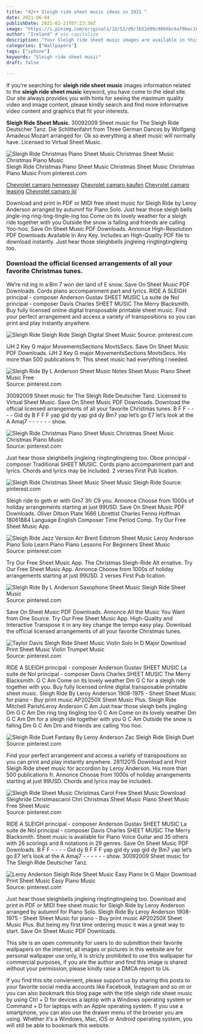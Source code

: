 ```yaml
---
title: "42++ Sleigh ride sheet music ideas in 2021 "
date: 2021-06-04
publishDate: 2021-02-21T07:23:36Z
image: "https://i.pinimg.com/originals/1b/52/d9/1b52d99c9866bc6af9bec169f4047b3a.gif"
author: "Ireland" # use capitalize
description: "Your Sleigh ride sheet music images are available in this site. Sleigh ride sheet music are a topic that is being searched for and liked by netizens now. You can Find and Download the Sleigh ride sheet music files here. Find and Download all free images."
categories: ["Wallpapers"]
tags: ["iphone"]
keywords: "Sleigh ride sheet music"
draft: false

---
```


If you're searching for **sleigh ride sheet music** images information related to the **sleigh ride sheet music** keyword, you have come to the ideal  site.  Our site always  provides you with  hints  for seeing  the maximum  quality video and image  content, please kindly search and find more informative video content and graphics  that fit your interests.

**Sleigh Ride Sheet Music**. 30092009 Sheet music for The Sleigh Ride Deutscher Tanz. Die Schlittenfahrt from Three German Dances by Wolfgang Amadeus Mozart arranged for. Ok so everything a sheet music will normally have. Licensed to Virtual Sheet Music.

![Sleigh Ride Christmas Piano Sheet Music Christmas Sheet Music Christmas Piano Music](https://i.pinimg.com/originals/54/b8/0f/54b80f463d05d7a0f9e4aec81987bf89.png "Sleigh Ride Christmas Piano Sheet Music Christmas Sheet Music Christmas Piano Music")
Sleigh Ride Christmas Piano Sheet Music Christmas Sheet Music Christmas Piano Music From pinterest.com

[Chevrolet camaro hennessey](/chevrolet-camaro-hennessey/)
[Chevrolet camaro kaufen](/chevrolet-camaro-kaufen/)
[Chevrolet camaro leasing](/chevrolet-camaro-leasing/)
[Chevrolet camaro jiji](/chevrolet-camaro-jiji/)

Download and print in PDF or MIDI free sheet music for Sleigh Ride by Leroy Anderson arranged by autumnf for Piano Solo. Just hear those sleigh bells jingle-ing ring-ting-tingle-ing too Come on its lovely weather for a sleigh ride together with you Outside the snow is falling and friends are calling Yoo-hoo. Save On Sheet Music PDF Downloads. Annonce High-Resolution PDF Downloads Available In Any Key. Includes an High-Quality PDF file to download instantly. Just hear those sleighbells jingleing ringtingtingleing too.

### Download the official licensed arrangements of all your favorite Christmas tunes.

Weʼre rid ing in a Bm 7 won der land of E snow. Save On Sheet Music PDF Downloads. Cords piano accompaniment part and lyrics. RIDE A SLEIGH principal - composer Anderson Gustav SHEET MUSIC La suite de Nol principal - composer Davis Charles SHEET MUSIC The Merry Blacksmith. Buy fully licensed online digital transposable printable sheet music. Find your perfect arrangement and access a variety of transpositions so you can print and play instantly anywhere.


![Sleigh Ride Sleigh Ride Sleigh Digital Sheet Music](https://i.pinimg.com/originals/14/99/16/149916bf71cd635cb1ddf2a9ce6eb8c6.png "Sleigh Ride Sleigh Ride Sleigh Digital Sheet Music")
Source: pinterest.com

IJH 2 Key G major MovementsSections MovtsSecs. Save On Sheet Music PDF Downloads. IJH 2 Key G major MovementsSections MovtsSecs. His more than 500 publications fr. This sheet music had everything I needed.

![Sleigh Ride By L Anderson Sheet Music Notes Sheet Music Piano Sheet Music Free](https://i.pinimg.com/474x/c5/85/69/c5856944066904f7a2c649cc6cca8bbc--sleigh-rides-sheet-music.jpg "Sleigh Ride By L Anderson Sheet Music Notes Sheet Music Piano Sheet Music Free")
Source: pinterest.com

30092009 Sheet music for The Sleigh Ride Deutscher Tanz. Licensed to Virtual Sheet Music. Save On Sheet Music PDF Downloads. Download the official licensed arrangements of all your favorite Christmas tunes. B F F - - - - Gid dy B F F F yap gid dy yap gid dy Bm7 yap letʼs go E7 letʼs look at the A Amaj7 - - - - - - show.

![Sleigh Ride Christmas Piano Sheet Music Christmas Sheet Music Christmas Piano Music](https://i.pinimg.com/originals/54/b8/0f/54b80f463d05d7a0f9e4aec81987bf89.png "Sleigh Ride Christmas Piano Sheet Music Christmas Sheet Music Christmas Piano Music")
Source: pinterest.com

Just hear those sleighbells jingleing ringtingtingleing too. Oboe principal - composer Traditional SHEET MUSIC. Cords piano accompaniment part and lyrics. Chords and lyrics may be included. 2 verses First Pub lication.

![Sleigh Ride Christmas Sheet Music Sheet Music Sleigh Ride](https://i.pinimg.com/originals/54/6d/5a/546d5add781a02340a03a26e1e59d389.png "Sleigh Ride Christmas Sheet Music Sheet Music Sleigh Ride")
Source: pinterest.com

Sleigh ride to geth er with Gm7 3fr C9 you. Annonce Choose from 1000s of holiday arrangements starting at just 99USD. Save On Sheet Music PDF Downloads. Oliver Ditson Plate 1666 Librettist Charles Fenno Hoffman 18061884 Language English Composer Time Period Comp. Try Our Free Sheet Music App.

![Sleigh Ride Jazz Version Arr Brent Edstrom Sheet Music Leroy Anderson Piano Solo Learn Piano Piano Lessons For Beginners Sheet Music](https://i.pinimg.com/originals/2a/40/71/2a4071cd835249e447406095b36f79e9.png "Sleigh Ride Jazz Version Arr Brent Edstrom Sheet Music Leroy Anderson Piano Solo Learn Piano Piano Lessons For Beginners Sheet Music")
Source: pinterest.com

Try Our Free Sheet Music App. The Christmas Sleigh-Ride Alt ernative. Try Our Free Sheet Music App. Annonce Choose from 1000s of holiday arrangements starting at just 99USD. 2 verses First Pub lication.

![Sleigh Ride By L Anderson Saxophone Sheet Music Sleigh Ride Sheet Music](https://i.pinimg.com/736x/c4/70/b6/c470b6653683d3bd23d1fdb97bdc0ea3.jpg "Sleigh Ride By L Anderson Saxophone Sheet Music Sleigh Ride Sheet Music")
Source: pinterest.com

Save On Sheet Music PDF Downloads. Annonce All the Music You Want from One Source. Try Our Free Sheet Music App. High-Quality and Interactive Transpose it in any key change the tempo easy play. Download the official licensed arrangements of all your favorite Christmas tunes.

![Taylor Davis Sleigh Ride Sheet Music Violin Solo In D Major Download Print Sheet Music Violin Trumpet Music](https://i.pinimg.com/originals/6d/3b/60/6d3b604a24db6fece36019060e749731.gif "Taylor Davis Sleigh Ride Sheet Music Violin Solo In D Major Download Print Sheet Music Violin Trumpet Music")
Source: pinterest.com

RIDE A SLEIGH principal - composer Anderson Gustav SHEET MUSIC La suite de Nol principal - composer Davis Charles SHEET MUSIC The Merry Blacksmith. G C Am Come on its lovely weather Dm G C for a sleigh ride together with you. Buy fully licensed online digital transposable printable sheet music. Sleigh Ride By Leroy Anderson 1908-1975 - Sheet Sheet Music for piano - Buy print music AP20250X Sheet Music Plus. Sleigh Ride Mitchell ParishLeroy Anderson C Am Just hear those sleigh bells jingling Dm G C Am Dm ring ting tingling too G C Am Come on its lovely weather Dm G C Am Dm for a sleigh ride together with you G C Am Outside the snow is falling Dm G C Am Dm and friends are calling Yoo hoo.

![Sleigh Ride Duet Fantasy By Leroy Anderson Zac Sleigh Ride Sleigh Duet](https://i.pinimg.com/originals/07/2b/b0/072bb082abc90664b915720898880c5a.png "Sleigh Ride Duet Fantasy By Leroy Anderson Zac Sleigh Ride Sleigh Duet")
Source: pinterest.com

Find your perfect arrangement and access a variety of transpositions so you can print and play instantly anywhere. 28112015 Download and Print Sleigh Ride sheet music for accordion by Leroy Anderson. His more than 500 publications fr. Annonce Choose from 1000s of holiday arrangements starting at just 99USD. Chords and lyrics may be included.

![Sleigh Ride Sheet Music Christmas Carol Free Sheet Music Download Sleighride Christmascarol Chri Christmas Sheet Music Piano Sheet Music Free Sheet Music](https://i.pinimg.com/originals/10/ca/bf/10cabf934252824510f29b6f92914874.jpg "Sleigh Ride Sheet Music Christmas Carol Free Sheet Music Download Sleighride Christmascarol Chri Christmas Sheet Music Piano Sheet Music Free Sheet Music")
Source: pinterest.com

RIDE A SLEIGH principal - composer Anderson Gustav SHEET MUSIC La suite de Nol principal - composer Davis Charles SHEET MUSIC The Merry Blacksmith. Sheet music is available for Piano Voice Guitar and 35 others with 26 scorings and 8 notations in 29 genres. Save On Sheet Music PDF Downloads. B F F - - - - Gid dy B F F F yap gid dy yap gid dy Bm7 yap letʼs go E7 letʼs look at the A Amaj7 - - - - - - show. 30092009 Sheet music for The Sleigh Ride Deutscher Tanz.

![Leroy Anderson Sleigh Ride Sheet Music Easy Piano In G Major Download Print Sheet Music Easy Piano Music](https://i.pinimg.com/originals/1b/52/d9/1b52d99c9866bc6af9bec169f4047b3a.gif "Leroy Anderson Sleigh Ride Sheet Music Easy Piano In G Major Download Print Sheet Music Easy Piano Music")
Source: pinterest.com

Just hear those sleighbells jingleing ringtingtingleing too. Download and print in PDF or MIDI free sheet music for Sleigh Ride by Leroy Anderson arranged by autumnf for Piano Solo. Sleigh Ride By Leroy Anderson 1908-1975 - Sheet Sheet Music for piano - Buy print music AP20250X Sheet Music Plus. But being my first time ordering music it was a great way to start. Save On Sheet Music PDF Downloads.

This site is an open community for users to do submittion their favorite wallpapers on the internet, all images or pictures in this website are for personal wallpaper use only, it is stricly prohibited to use this wallpaper for commercial purposes, if you are the author and find this image is shared without your permission, please kindly raise a DMCA report to Us.

If you find this site convienient, please support us by sharing this posts to your favorite social media accounts like Facebook, Instagram and so on or you can also bookmark this blog page with the title sleigh ride sheet music by using Ctrl + D for devices a laptop with a Windows operating system or Command + D for laptops with an Apple operating system. If you use a smartphone, you can also use the drawer menu of the browser you are using. Whether it's a Windows, Mac, iOS or Android operating system, you will still be able to bookmark this website.
